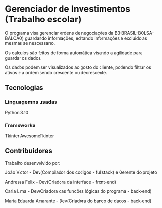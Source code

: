 # Gerenciador de Investimentos (Trabalho escolar)

O programa visa gerenciar ordens de negociações da B3(BRASIL-BOLSA-BALCÃO) guardando informações, editando informações e excluido as mesmas se nescessário.

Os calculos são feitos de forma automática visando a agilidade para guardar os dados. 

Os dados podem ser visualizados ao gosto do cliente, podendo filtrar os ativos e a ordem sendo crescente ou decrescente.

## Tecnologias
### Linguagemns usadas
Python 3.10
### Frameworks
Tkinter
AwesomeTkinter

## Contribuidores
Trabalho desenvolvido por:

João Victor - Dev(Compilador dos codigos - fullstack) e Gerente do projeto

Andressa Felix - Dev(Criadora da interface - front-end)

Carla Lima - Dev(Criadora das funcões lógicas do programa - back-end)

Maria Eduarda Amarante - Dev(Criadora do banco de dados - back-end)

